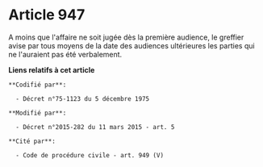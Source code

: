 # Article 947

A moins que l'affaire ne soit jugée dès la première audience, le greffier avise par tous moyens de la date des audiences
ultérieures les parties qui ne l'auraient pas été verbalement.

**Liens relatifs à cet article**

	**Codifié par**:

	  - Décret n°75-1123 du 5 décembre 1975

	**Modifié par**:

	  - Décret n°2015-282 du 11 mars 2015 - art. 5

	**Cité par**:

	  - Code de procédure civile - art. 949 (V)

